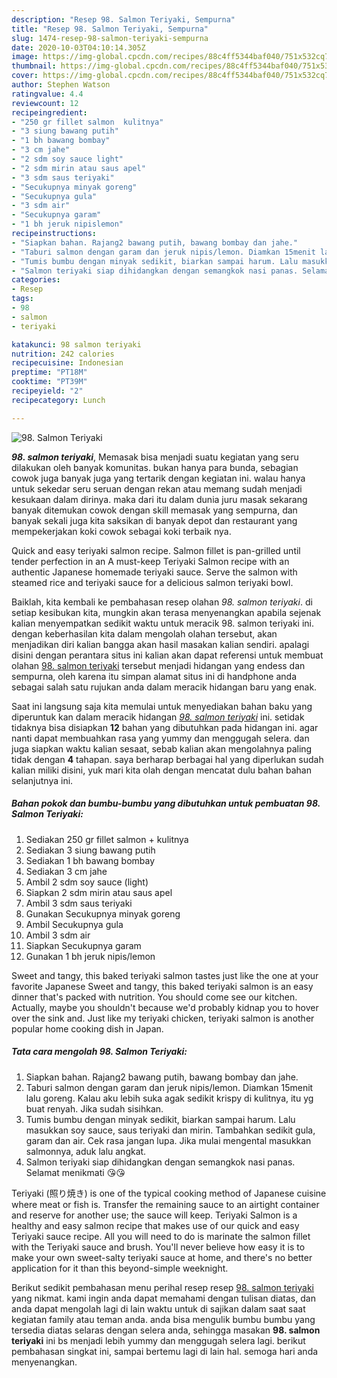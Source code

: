 ```yaml
---
description: "Resep 98. Salmon Teriyaki, Sempurna"
title: "Resep 98. Salmon Teriyaki, Sempurna"
slug: 1474-resep-98-salmon-teriyaki-sempurna
date: 2020-10-03T04:10:14.305Z
image: https://img-global.cpcdn.com/recipes/88c4ff5344baf040/751x532cq70/98-salmon-teriyaki-foto-resep-utama.jpg
thumbnail: https://img-global.cpcdn.com/recipes/88c4ff5344baf040/751x532cq70/98-salmon-teriyaki-foto-resep-utama.jpg
cover: https://img-global.cpcdn.com/recipes/88c4ff5344baf040/751x532cq70/98-salmon-teriyaki-foto-resep-utama.jpg
author: Stephen Watson
ratingvalue: 4.4
reviewcount: 12
recipeingredient:
- "250 gr fillet salmon  kulitnya"
- "3 siung bawang putih"
- "1 bh bawang bombay"
- "3 cm jahe"
- "2 sdm soy sauce light"
- "2 sdm mirin atau saus apel"
- "3 sdm saus teriyaki"
- "Secukupnya minyak goreng"
- "Secukupnya gula"
- "3 sdm air"
- "Secukupnya garam"
- "1 bh jeruk nipislemon"
recipeinstructions:
- "Siapkan bahan. Rajang2 bawang putih, bawang bombay dan jahe."
- "Taburi salmon dengan garam dan jeruk nipis/lemon. Diamkan 15menit lalu goreng. Kalau aku lebih suka agak sedikit krispy di kulitnya, itu yg buat renyah. Jika sudah sisihkan."
- "Tumis bumbu dengan minyak sedikit, biarkan sampai harum. Lalu masukkan soy sauce, saus teriyaki dan mirin. Tambahkan sedikit gula, garam dan air. Cek rasa jangan lupa. Jika mulai mengental masukkan salmonnya, aduk lalu angkat."
- "Salmon teriyaki siap dihidangkan dengan semangkok nasi panas. Selamat menikmati 😘😘"
categories:
- Resep
tags:
- 98
- salmon
- teriyaki

katakunci: 98 salmon teriyaki 
nutrition: 242 calories
recipecuisine: Indonesian
preptime: "PT18M"
cooktime: "PT39M"
recipeyield: "2"
recipecategory: Lunch

---
```



![98. Salmon Teriyaki](https://img-global.cpcdn.com/recipes/88c4ff5344baf040/751x532cq70/98-salmon-teriyaki-foto-resep-utama.jpg)

<b><i>98. salmon teriyaki</i></b>, Memasak bisa menjadi suatu kegiatan yang seru dilakukan oleh banyak komunitas. bukan hanya para bunda, sebagian cowok juga banyak juga yang tertarik dengan kegiatan ini. walau hanya untuk sekedar seru seruan dengan rekan atau memang sudah menjadi kesukaan dalam dirinya. maka dari itu dalam dunia juru masak sekarang banyak ditemukan cowok dengan skill memasak yang sempurna, dan banyak sekali juga kita saksikan di banyak depot dan restaurant yang mempekerjakan koki cowok sebagai koki terbaik nya.

Quick and easy teriyaki salmon recipe. Salmon fillet is pan-grilled until tender perfection in an A must-keep Teriyaki Salmon recipe with an authentic Japanese homemade teriyaki sauce. Serve the salmon with steamed rice and teriyaki sauce for a delicious salmon teriyaki bowl.

Baiklah, kita kembali ke pembahasan resep olahan <i>98. salmon teriyaki</i>. di setiap kesibukan kita, mungkin akan terasa menyenangkan apabila sejenak kalian menyempatkan sedikit waktu untuk meracik 98. salmon teriyaki ini. dengan keberhasilan kita dalam mengolah olahan tersebut, akan menjadikan diri kalian bangga akan hasil masakan kalian sendiri. apalagi disini dengan perantara situs ini kalian akan dapat referensi untuk membuat olahan <u>98. salmon teriyaki</u> tersebut menjadi hidangan yang endess dan sempurna, oleh karena itu simpan alamat situs ini di handphone anda sebagai salah satu rujukan anda dalam meracik hidangan baru yang enak.


Saat ini langsung saja kita memulai untuk menyediakan bahan baku yang diperuntuk kan dalam meracik hidangan <u><i>98. salmon teriyaki</i></u> ini. setidak tidaknya bisa disiapkan <b>12</b> bahan yang dibutuhkan pada hidangan ini. agar nanti dapat membuahkan rasa yang yummy dan menggugah selera. dan juga siapkan waktu kalian sesaat, sebab kalian akan mengolahnya paling tidak dengan <b>4</b> tahapan. saya berharap berbagai hal yang diperlukan sudah kalian miliki disini, yuk mari kita olah dengan mencatat dulu bahan bahan selanjutnya ini.

<!--inarticleads1-->

##### Bahan pokok dan bumbu-bumbu yang dibutuhkan untuk pembuatan 98. Salmon Teriyaki:

1. Sediakan 250 gr fillet salmon + kulitnya
1. Sediakan 3 siung bawang putih
1. Sediakan 1 bh bawang bombay
1. Sediakan 3 cm jahe
1. Ambil 2 sdm soy sauce (light)
1. Siapkan 2 sdm mirin atau saus apel
1. Ambil 3 sdm saus teriyaki
1. Gunakan Secukupnya minyak goreng
1. Ambil Secukupnya gula
1. Ambil 3 sdm air
1. Siapkan Secukupnya garam
1. Gunakan 1 bh jeruk nipis/lemon


Sweet and tangy, this baked teriyaki salmon tastes just like the one at your favorite Japanese Sweet and tangy, this baked teriyaki salmon is an easy dinner that&#39;s packed with nutrition. You should come see our kitchen. Actually, maybe you shouldn&#39;t because we&#39;d probably kidnap you to hover over the sink and. Just like my teriyaki chicken, teriyaki salmon is another popular home cooking dish in Japan. 

<!--inarticleads2-->

##### Tata cara mengolah 98. Salmon Teriyaki:

1. Siapkan bahan. Rajang2 bawang putih, bawang bombay dan jahe.
1. Taburi salmon dengan garam dan jeruk nipis/lemon. Diamkan 15menit lalu goreng. Kalau aku lebih suka agak sedikit krispy di kulitnya, itu yg buat renyah. Jika sudah sisihkan.
1. Tumis bumbu dengan minyak sedikit, biarkan sampai harum. Lalu masukkan soy sauce, saus teriyaki dan mirin. Tambahkan sedikit gula, garam dan air. Cek rasa jangan lupa. Jika mulai mengental masukkan salmonnya, aduk lalu angkat.
1. Salmon teriyaki siap dihidangkan dengan semangkok nasi panas. Selamat menikmati 😘😘


Teriyaki (照り焼き) is one of the typical cooking method of Japanese cuisine where meat or fish is. Transfer the remaining sauce to an airtight container and reserve for another use; the sauce will keep. Teriyaki Salmon is a healthy and easy salmon recipe that makes use of our quick and easy Teriyaki sauce recipe. All you will need to do is marinate the salmon fillet with the Teriyaki sauce and brush. You&#39;ll never believe how easy it is to make your own sweet-salty teriyaki sauce at home, and there&#39;s no better application for it than this beyond-simple weeknight. 

Berikut sedikit pembahasan menu perihal resep resep <u>98. salmon teriyaki</u> yang nikmat. kami ingin anda dapat memahami dengan tulisan diatas, dan anda dapat mengolah lagi di lain waktu untuk di sajikan dalam saat saat kegiatan family atau teman anda. anda bisa mengulik bumbu bumbu yang tersedia diatas selaras dengan selera anda, sehingga masakan <b>98. salmon teriyaki</b> ini bs menjadi lebih yummy dan menggugah selera lagi. berikut pembahasan singkat ini, sampai bertemu lagi di lain hal. semoga hari anda menyenangkan.
